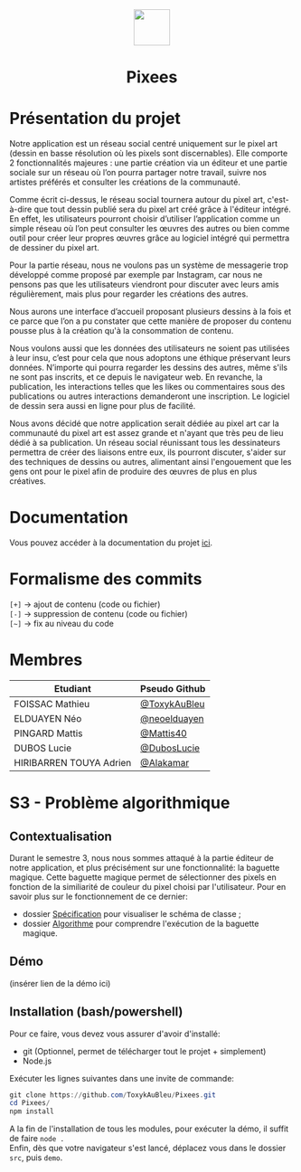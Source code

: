 <div align=center>
    <img src="https://cdn.discordapp.com/attachments/1148505868497850408/1165951313876635689/logoPixeesV2_256x256.png?ex=65b775c7&is=65a500c7&hm=f2cc74d82fc7c35741a481eaf00852215a79fef8d299270d63e0d104567ea291&" style="width:64px"> <h1>Pixees</h1>
</div>

# Présentation du projet

Notre application est un réseau social centré uniquement sur le pixel art (dessin en basse résolution où les pixels sont discernables). Elle comporte 2 fonctionnalités majeures : une partie création via un éditeur et une partie sociale sur un réseau où l’on pourra partager notre travail, suivre nos artistes préférés et consulter les créations de la communauté. 

Comme écrit ci-dessus, le réseau social tournera autour du pixel art, c'est-à-dire que tout dessin publié sera du pixel art créé grâce à l'éditeur intégré. En effet, les utilisateurs pourront choisir d’utiliser l’application comme un simple réseau où l’on peut consulter les œuvres des autres ou bien comme outil pour créer leur propres œuvres grâce au logiciel intégré qui permettra de dessiner du pixel art.   

Pour la partie réseau, nous ne voulons pas un système de messagerie trop développé comme proposé par exemple par Instagram, car nous ne pensons pas que les utilisateurs viendront pour discuter avec leurs amis régulièrement, mais plus pour regarder les créations des autres. 

Nous aurons une interface d’accueil proposant plusieurs dessins à la fois et ce parce que l’on a pu constater que cette manière de proposer du contenu pousse plus à la création qu'à la consommation de contenu. 

Nous voulons aussi que les données des utilisateurs ne soient pas utilisées à leur insu, c’est pour cela que nous adoptons une éthique préservant leurs données. N’importe qui pourra regarder les dessins des autres, même s'ils ne sont pas inscrits, et ce depuis le navigateur web. En revanche, la publication, les interactions telles que les likes ou commentaires sous des publications ou autres interactions demanderont une inscription. Le logiciel de dessin sera aussi en ligne pour plus de facilité.   

Nous avons décidé que notre application serait dédiée au pixel art car la communauté du pixel art est assez grande et n'ayant que très peu de lieu dédié à sa publication. Un réseau social réunissant tous les dessinateurs permettra de créer des liaisons entre eux, ils pourront discuter, s'aider sur des techniques de dessins ou autres, alimentant ainsi l'engouement que les gens ont pour le pixel afin de produire des œuvres de plus en plus créatives.  

# Documentation

Vous pouvez accéder à la documentation du projet [ici](https://toxykaubleu.github.io/Pixees/).

# Formalisme des commits

``[+]`` → ajout de contenu (code ou fichier)  
``[-]`` → suppression de contenu (code ou fichier)  
``[~]`` → fix au niveau du code  

# Membres 

|Etudiant|Pseudo Github|
|-|-|
|FOISSAC Mathieu| [@ToxykAuBleu](https://github.com/ToxykAuBleu)|
|ELDUAYEN Néo| [@neoelduayen](https://github.com/neoelduayen)|
|PINGARD Mattis| [@Mattis40](https://github.com/Mattis40)|
|DUBOS Lucie| [@DubosLucie](https://github.com/DubosLucie)|
|HIRIBARREN TOUYA Adrien| [@Alakamar](https://github.com/Alakamar)|

# S3 - Problème algorithmique
## Contextualisation
Durant le semestre 3, nous nous sommes attaqué à la partie éditeur de notre application, et plus précisément sur une fonctionnalité: la baguette magique. Cette baguette magique permet de sélectionner des pixels en fonction de la similiarité de couleur du pixel choisi par l'utilisateur. Pour en savoir plus sur le fonctionnement de ce dernier:
- dossier [Spécification](https://github.com/ToxykAuBleu/Pixees/tree/master/Specification) pour visualiser le schéma de classe ;
- dossier [Algorithme](https://github.com/ToxykAuBleu/Pixees/tree/master/Algorithme) pour comprendre l'exécution de la baguette magique.

## Démo

(insérer lien de la démo ici)

## Installation (bash/powershell)

Pour ce faire, vous devez vous assurer d'avoir d'installé:
- git (Optionnel, permet de télécharger tout le projet + simplement)
- Node.js

Exécuter les lignes suivantes dans une invite de commande:
```powershell
git clone https://github.com/ToxykAuBleu/Pixees.git
cd Pixees/
npm install
```

A la fin de l'installation de tous les modules, pour exécuter la démo, il suffit de faire `node .`  
Enfin, dès que votre navigateur s'est lancé, déplacez vous dans le dossier `src`, puis `demo`.
